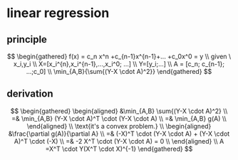 # linear regression
## principle
$$
\begin{gathered}
f(x) = c_n x^n +c_{n-1}x^{n-1}+... +c_0x^0 = y \\
given \  x_i,y_i \\
X=[x_i^{n},x_i^{n-1},...,x_i^0; ...] \\
Y=[y_i;...] \\
A = [c_n; c_{n-1}; ...;c_0] \\
\min_{A,B}{\sum{(Y-X \cdot A)^2}}
\end{gathered}
$$
## derivation
$$
\begin{gathered}
\begin{aligned}
&\min_{A,B} \sum{(Y-X \cdot A)^2} \\
=& \min_{A,B} (Y-X \cdot A)^T \cdot (Y-X \cdot A) \\
=& \min_{A,B} g(A) \\
\end{aligned} \\
\text{it's a convex problem.} \\
\begin{aligned}
&\frac{\partial g(A)}{\partial A} \\ 
=& (-X)^T \cdot (Y-X \cdot A) + (Y-X \cdot A)^T  \cdot (-X) \\
=& -2 X^T \cdot (Y-X \cdot A) = 0 \\
\end{aligned} \\
A =X^T \cdot Y(X^T \cdot X)^{-1}
\end{gathered}
$$